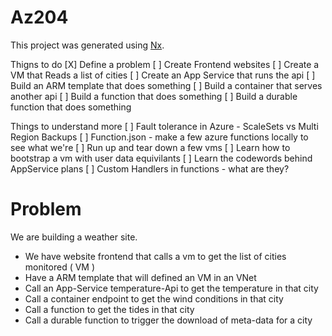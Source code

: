 

# Az204

This project was generated using [Nx](https://nx.dev).

Thigns to do 
[X] Define a problem
[ ] Create Frontend websites
[ ] Create a VM that Reads a list of cities
[ ] Create an App Service that runs the api
[ ] Build an ARM template that does something
[ ] Build a container that serves another api
[ ] Build a function that does something 
[ ] Build a durable function that does something



Things to understand more
[ ] Fault tolerance in Azure - ScaleSets vs Multi Region Backups
[ ] Function.json - make a few azure functions locally to see what we're 
[ ] Run up and tear down a few vms
[ ] Learn how to bootstrap a vm with user data equivilants
[ ] Learn the codewords behind AppService plans
[ ] Custom Handlers in functions - what are they?


# Problem

We are building a weather site.
* We have website frontend that calls a vm to get the list of cities monitored ( VM )
* Have a ARM template that will defined an VM in an VNet
* Call an App-Service temperature-Api to get the temperature in that city
* Call a container endpoint to get the wind conditions in that city
* Call a function to get the tides in that city
* Call a durable function to trigger the download of meta-data for a city

